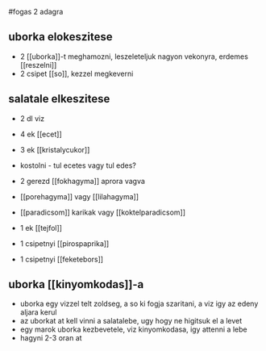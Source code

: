 #fogas
2 adagra
## uborka elokeszitese
- 2 [[uborka]]-t meghamozni, leszeleteljuk nagyon vekonyra, erdemes [[reszelni]]
- 2 csipet [[so]], kezzel megkeverni

## salatale elkeszitese
- 2 dl viz
- 4 ek [[ecet]]
- 3 ek [[kristalycukor]]
- kostolni - tul ecetes vagy tul edes?
- 2 gerezd [[fokhagyma]] aprora vagva

- [[porehagyma]] vagy [[lilahagyma]]
- [[paradicsom]] karikak vagy [[koktelparadicsom]]
- 1 ek [[tejfol]]
- 1 csipetnyi [[pirospaprika]]
- 1 csipetnyi [[feketebors]]

## uborka [[kinyomkodas]]-a
- uborka egy vizzel telt zoldseg, a so ki fogja szaritani, a viz igy az edeny aljara kerul
- az uborkat at kell vinni a salatalebe, ugy hogy ne higitsuk el a levet
- egy marok uborka kezbevetele, viz kinyomkodasa, igy attenni a lebe
- hagyni 2-3 oran at
